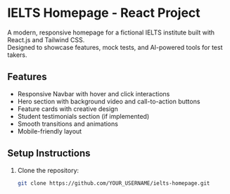 # IELTS Homepage - React Project

A modern, responsive homepage for a fictional IELTS institute built with React.js and Tailwind CSS.  
Designed to showcase features, mock tests, and AI-powered tools for test takers.

## Features

- Responsive Navbar with hover and click interactions
- Hero section with background video and call-to-action buttons
- Feature cards with creative design
- Student testimonials section (if implemented)
- Smooth transitions and animations
- Mobile-friendly layout

## Setup Instructions

1. Clone the repository:

   ```bash
   git clone https://github.com/YOUR_USERNAME/ielts-homepage.git
